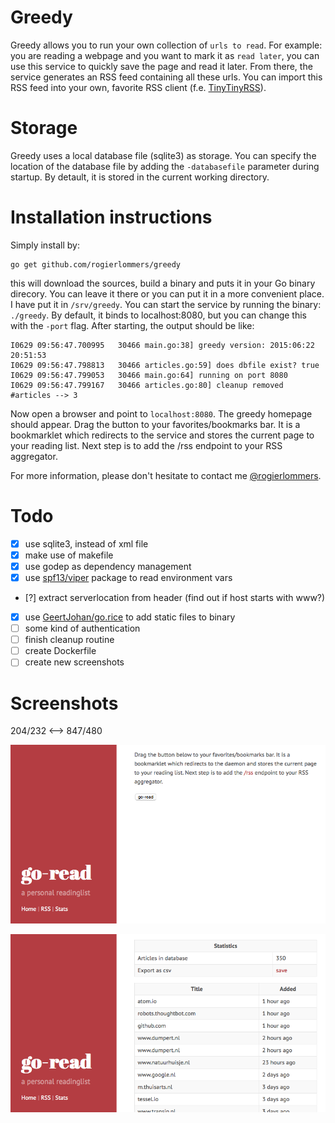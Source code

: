 Greedy
===========
Greedy allows you to run your own collection of `urls to read`. For example: you are reading a webpage and you want to mark it as `read later`, you can use this service to quickly save the page and read it later. From there, the service generates an RSS feed containing all these urls. You can import this RSS feed into your own, favorite RSS client (f.e. [TinyTinyRSS](https://tt-rss.org "TinyTinyRSS")).

Storage
============
Greedy uses a local database file (sqlite3) as storage. You can specify the location of the database file by adding the `-databasefile` parameter during startup. By detault, it is stored in the current working directory.

Installation instructions
=========================
Simply install by:

    go get github.com/rogierlommers/greedy

this will download the sources, build a binary and puts it in your Go binary direcory. You can leave it there or you can put it in a more convenient place. I have put it in `/srv/greedy`. You can start the service by running the binary: `./greedy`. By default, it binds to localhost:8080, but you can change this with the `-port` flag. After starting, the output should be like:

    I0629 09:56:47.700995   30466 main.go:38] greedy version: 2015:06:22 20:51:53
    I0629 09:56:47.798813   30466 articles.go:59] does dbfile exist? true
    I0629 09:56:47.799053   30466 main.go:64] running on port 8080
    I0629 09:56:47.799167   30466 articles.go:80] cleanup removed #articles --> 3

Now open a browser and point to `localhost:8080`. The greedy homepage should appear. Drag the button to your favorites/bookmarks bar. It is a bookmarklet which redirects to the service and stores the current page to your reading list. Next step is to add the /rss endpoint to your RSS aggregator.

For more information, please don't hesitate to contact me [@rogierlommers](https://twitter.com/rogierlommers).

Todo
=======
- [x] use sqlite3, instead of xml file
- [x] make use of makefile
- [x] use godep as dependency management
- [x] use [spf13/viper](https://github.com/spf13/viper) package to read environment vars
- [?] extract serverlocation from header (find out if host starts with www?) 
- [x] use [GeertJohan/go.rice](https://github.com/GeertJohan/go.rice) to add static files to binary
- [ ] some kind of authentication
- [ ] finish cleanup routine
- [ ] create Dockerfile
- [ ] create new screenshots

Screenshots
=======
204/232 <--> 847/480

![home page](./docs/gui-01.png)

![stats page](./docs/gui-02.png)

